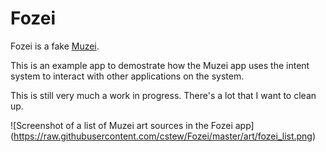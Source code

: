 # Fozei
Fozei is a fake [Muzei](http://www.muzei.co/).

This is an example app to demostrate how the Muzei app uses the intent system to interact with other applications on the system. 

This is still very much a work in progress. There's a lot that I want to clean up. 

![Screenshot of a list of Muzei art sources in the Fozei app] (https://raw.githubusercontent.com/cstew/Fozei/master/art/fozei_list.png)
